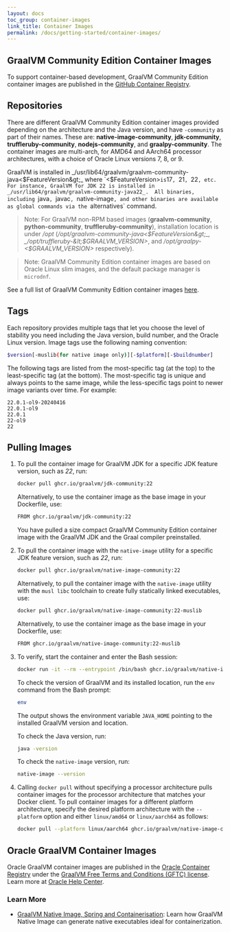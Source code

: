 ```yaml
---
layout: docs
toc_group: container-images
link_title: Container Images
permalink: /docs/getting-started/container-images/
---
```


## GraalVM Community Edition Container Images

To support container-based development, GraalVM Community Edition container images are published in the [GitHub Container Registry](https://github.com/orgs/graalvm/packages).

## Repositories

There are different GraalVM Community Edition container images provided depending on the architecture and the Java version, and have `-community` as part of their names.
These are: **native-image-community**, **jdk-community**, **truffleruby-community**, **nodejs-community**, and **graalpy-community**.
The container images are multi-arch, for AMD64 and AArch64 processor architectures, with a choice of Oracle Linux versions 7, 8, or 9.

GraalVM is installed in _/usr/lib64/graalvm/graalvm-community-java&lt;$FeatureVersion&gt;_ where `<$FeatureVersion>` is `17`, `21`, `22`, etc.
For instance, GraalVM for JDK 22 is installed in _/usr/lib64/graalvm/graalvm-community-java22_. 
All binaries, including `java`, `javac`, `native-image`, and other binaries are available as global commands via the `alternatives` command.

> Note: For GraalVM non-RPM based images (**graalvm-community**, **python-community**, **truffleruby-community**), installation location is under _/opt_ (_/opt/graalvm-community-java&lt;$FeatureVersion&gt;_, _/opt/truffleruby-&lt;$GRAALVM_VERSION&gt;_, and _/opt/graalpy-&lt;$GRAALVM_VERSION&gt;_ respectively).

> Note: GraalVM Community Edition container images are based on Oracle Linux slim images, and the default package manager is `microdnf`.

See a full list of GraalVM Community Edition container images [here](https://github.com/graalvm/container).

## Tags

Each repository provides multiple tags that let you choose the level of stability you need including the Java version, build number, and the Oracle Linux version. 
Image tags use the following naming convention:

```bash
$version[-muslib(for native image only)][-$platform][-$buildnumber]
```

The following tags are listed from the most-specific tag (at the top) to the least-specific tag (at the bottom). 
The most-specific tag is unique and always points to the same image, while the less-specific tags point to newer image variants over time.
For example:
```
22.0.1-ol9-20240416
22.0.1-ol9
22.0.1
22-ol9
22
```

## Pulling Images

1. To pull the container image for GraalVM JDK for a specific JDK feature version, such as _22_, run:
    ```bash
    docker pull ghcr.io/graalvm/jdk-community:22
    ```
    
    Alternatively, to use the container image as the base image in your Dockerfile, use:
    ```bash
    FROM ghcr.io/graalvm/jdk-community:22
    ```

    You have pulled a size compact GraalVM Community Edition container image with the GraalVM JDK and the Graal compiler preinstalled.

2. To pull the container image with the `native-image` utility for a specific JDK feature version, such as _22_, run: 
    ```bash
    docker pull ghcr.io/graalvm/native-image-community:22
    ```

	Alternatively, to pull the container image with the `native-image` utility with the `musl libc` toolchain to create fully statically linked executables, use:
    ```bash
    docker pull ghcr.io/graalvm/native-image-community:22-muslib
    ```
    
    Alternatively, to use the container image as the base image in your Dockerfile, use:
    ```bash
    FROM ghcr.io/graalvm/native-image-community:22-muslib
    ```

3. To verify, start the container and enter the Bash session:
    ```bash
    docker run -it --rm --entrypoint /bin/bash ghcr.io/graalvm/native-image-community:22
    ```

	To check the version of GraalVM and its installed location, run the `env` command from the Bash prompt:
    ```bash
    env
    ```

    The output shows the environment variable `JAVA_HOME` pointing to the installed GraalVM version and location.

	To check the Java version, run:
    ```bash
    java -version
    ```
    
    To check the `native-image` version, run:
    ```bash
    native-image --version
    ```

4. Calling `docker pull` without specifying a processor architecture pulls container images for the processor architecture that matches your Docker client. To pull container images for a different platform architecture, specify the desired platform architecture with the `--platform` option and either `linux/amd64` or `linux/aarch64` as follows:
    ```bash
    docker pull --platform linux/aarch64 ghcr.io/graalvm/native-image-community:22
    ```

## Oracle GraalVM Container Images 

Oracle GraalVM container images are published in the [Oracle Container Registry](https://container-registry.oracle.com/ords/ocr/ba/graalvm) under the [GraalVM Free Terms and Conditions (GFTC) license](https://www.oracle.com/downloads/licenses/graal-free-license.html). 
Learn more at [Oracle Help Center](https://docs.oracle.com/en/graalvm/jdk/21/docs/getting-started/container-images/#oracle-graalvm-container-images).

### Learn More

- [GraalVM Native Image, Spring and Containerisation](https://luna.oracle.com/lab/fdfd090d-e52c-4481-a8de-dccecdca7d68): Learn how GraalVM Native Image can generate native executables ideal for containerization.
